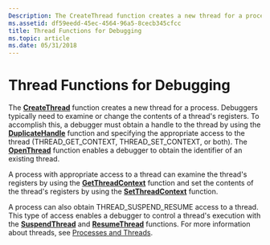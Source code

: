 ```yaml
---
Description: The CreateThread function creates a new thread for a process.
ms.assetid: df59eedd-45ec-4564-96a5-8cecb345cfcc
title: Thread Functions for Debugging
ms.topic: article
ms.date: 05/31/2018
---
```


# Thread Functions for Debugging

The [**CreateThread**](https://msdn.microsoft.com/library/ms682453(v=VS.85).aspx) function creates a new thread for a process. Debuggers typically need to examine or change the contents of a thread's registers. To accomplish this, a debugger must obtain a handle to the thread by using the [**DuplicateHandle**](https://msdn.microsoft.com/library/ms724251(v=VS.85).aspx) function and specifying the appropriate access to the thread (THREAD\_GET\_CONTEXT, THREAD\_SET\_CONTEXT, or both). The [**OpenThread**](https://msdn.microsoft.com/library/ms684335(v=VS.85).aspx) function enables a debugger to obtain the identifier of an existing thread.

A process with appropriate access to a thread can examine the thread's registers by using the [**GetThreadContext**](https://msdn.microsoft.com/library/ms679362(v=VS.85).aspx) function and set the contents of the thread's registers by using the [**SetThreadContext**](https://msdn.microsoft.com/library/ms680632(v=VS.85).aspx) function.

A process can also obtain THREAD\_SUSPEND\_RESUME access to a thread. This type of access enables a debugger to control a thread's execution with the [**SuspendThread**](https://msdn.microsoft.com/library/ms686345(v=VS.85).aspx) and [**ResumeThread**](https://msdn.microsoft.com/library/ms685086(v=VS.85).aspx) functions. For more information about threads, see [Processes and Threads](https://msdn.microsoft.com/library/ms684841(v=VS.85).aspx).

 

 



